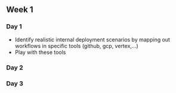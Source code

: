 ## Week 1

### Day 1

- Identify realistic internal deployment scenarios by mapping out workflows in
  specific tools (github, gcp, vertex,...)
- Play with these tools

### Day 2

### Day 3
